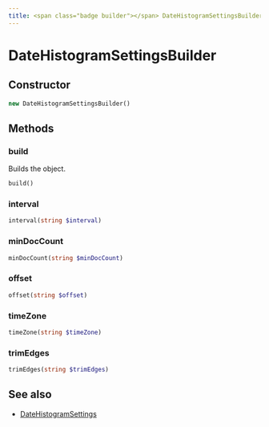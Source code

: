 ```yaml
---
title: <span class="badge builder"></span> DateHistogramSettingsBuilder
---
```

# <span class="badge builder"></span> DateHistogramSettingsBuilder

## Constructor

```php
new DateHistogramSettingsBuilder()
```
## Methods

### <span class="badge object-method"></span> build

Builds the object.

```php
build()
```

### <span class="badge object-method"></span> interval

```php
interval(string $interval)
```

### <span class="badge object-method"></span> minDocCount

```php
minDocCount(string $minDocCount)
```

### <span class="badge object-method"></span> offset

```php
offset(string $offset)
```

### <span class="badge object-method"></span> timeZone

```php
timeZone(string $timeZone)
```

### <span class="badge object-method"></span> trimEdges

```php
trimEdges(string $trimEdges)
```

## See also

 * <span class="badge object-type-class"></span> [DateHistogramSettings](./object-DateHistogramSettings.md)
